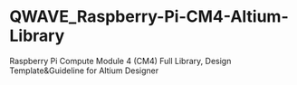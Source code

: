 # QWAVE_Raspberry-Pi-CM4-Altium-Library
Raspberry Pi Compute Module 4 (CM4) Full Library, Design Template&amp;Guideline for Altium Designer
